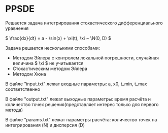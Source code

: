 # PPSDE
Решается задача интегрирования стохастического дифференциального уравнения

$ \frac{dx}{dt} = a - \sin(x) + \xi(t), \xi ~ \N(0, D) $

Задача решается несколькими способами:
  * Методом Эйлера с контролем локальной погрешности, случайная величина $ \xi $ не учитывается
  * Стохастическим методом Эйлера
  * Методом Хюна

В файле "input.txt" лежат входные параметры: a, x0, t_min, t_max соответственно

В файле "output.txt" лежат выходные параметры: время расчёта и количество точек решения(представляет интерес только для первого метода)

В файле "params.txt" лежат параметры расчёта: количество точек на интегрирования (N) и дисперсия (D)
